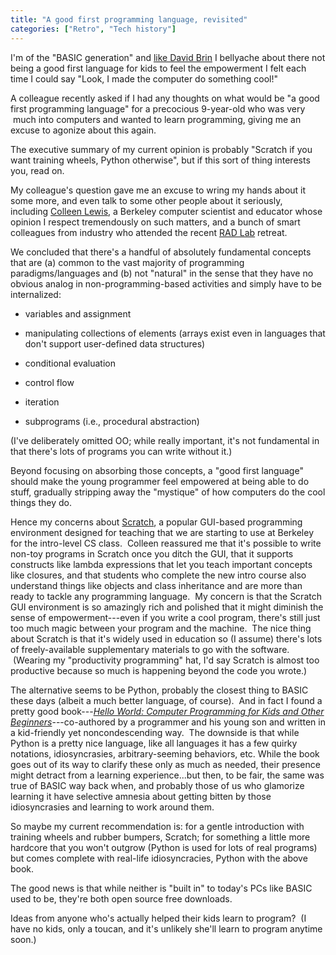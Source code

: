 ```yaml
---
title: "A good first programming language, revisited"
categories: ["Retro", "Tech history"]
---
```


I'm of the "BASIC generation" and [like David Brin](http://www.salon.com/technology/feature/2006/09/14/basic) I bellyache about there not being a good first language for kids to feel the empowerment I felt each time I could say "Look, I made the computer do something cool!"

A colleague recently asked if I had any thoughts on what would be "a good first programming language" for a precocious 9-year-old who was very  much into computers and wanted to learn programming, giving me an excuse to agonize about this again.

The executive summary of my current opinion is probably "Scratch if you want training wheels, Python otherwise", but if this sort of thing interests you, read on.

My colleague's question gave me an excuse to wring my hands about it some more, and even talk to some other people about it seriously, including [Colleen Lewis](http://www.cs.berkeley.edu/~colleenl/), a Berkeley computer scientist and educator whose opinion I respect tremendously on such matters, and a bunch of smart colleagues from industry who attended the recent [RAD Lab](http://radlab.cs.berkeley.edu/) retreat.

We concluded that there's a handful of absolutely fundamental concepts that are (a) common to the vast majority of programming paradigms/languages and (b) not "natural" in the sense that they have no obvious analog in non-programming-based activities and simply have to be internalized:

-   variables and assignment

-   manipulating collections of elements (arrays exist even in languages that don't support user-defined data structures)

-   conditional evaluation

-   control flow

-   iteration

-   subprograms (i.e., procedural abstraction)

(I've deliberately omitted OO; while really important, it's not fundamental in that there's lots of programs you can write without it.)

Beyond focusing on absorbing those concepts, a "good first language" should make the young programmer feel empowered at being able to do stuff, gradually stripping away the "mystique" of how computers do the cool things they do.

Hence my concerns about [Scratch](http://scratch.mit.edu/), a popular GUI-based programming environment designed for teaching that we are starting to use at Berkeley for the intro-level CS class.  Colleen reassured me that it's possible to write non-toy programs in Scratch once you ditch the GUI, that it supports constructs like lambda expressions that let you teach important concepts like closures, and that students who complete the new intro course also understand things like objects and class inheritance and are more than ready to tackle any programming language.  My concern is that the Scratch GUI environment is so amazingly rich and polished that it might diminish the sense of empowerment---even if you write a cool program, there's still just too much magic between your program and the machine.  The nice thing about Scratch is that it's widely used in education so (I assume) there's lots of freely-available supplementary materials to go with the software.  (Wearing my "productivity programming" hat, I'd say Scratch is almost too productive because so much is happening beyond the code you wrote.)

The alternative seems to be Python, probably the closest thing to BASIC these days (albeit a much better language, of course).  And in fact I found a pretty good book---*[Hello World: Computer Programming for Kids and Other Beginners](http://www.worldcat.org/title/hello-world-computer-programming-for-kids-and-other-beginners/oclc/502443471&referer=brief_results)*---co-authored by a programmer and his young son and written in a kid-friendly yet noncondescending way.  The downside is that while Python is a pretty nice language, like all languages it has a few quirky notations, idiosyncrasies, arbitrary-seeming behaviors, etc. While the book goes out of its way to clarify these only as much as needed, their presence might detract from a learning experience...but then, to be fair, the same was true of BASIC way back when, and probably those of us who glamorize learning it have selective amnesia about getting bitten by those idiosyncrasies and learning to work around them.

So maybe my current recommendation is: for a gentle introduction with training wheels and rubber bumpers, Scratch; for something a little more hardcore that you won't outgrow (Python is used for lots of real programs) but comes complete with real-life idiosyncracies, Python with the above book.

The good news is that while neither is "built in" to today's PCs like BASIC used to be, they're both open source free downloads.

Ideas from anyone who's actually helped their kids learn to program?  (I have no kids, only a toucan, and it's unlikely she'll learn to program anytime soon.)
